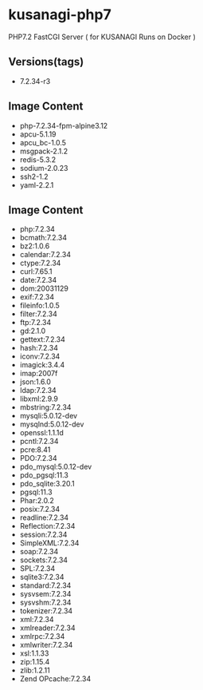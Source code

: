 # kusanagi-php7
PHP7.2 FastCGI Server ( for KUSANAGI Runs on Docker )

## Versions(tags)
- 7.2.34-r3

## Image Content
- php-7.2.34-fpm-alpine3.12
- apcu-5.1.19
- apcu_bc-1.0.5
- msgpack-2.1.2
- redis-5.3.2
- sodium-2.0.23
- ssh2-1.2
- yaml-2.2.1

## Image Content
- php:7.2.34
- bcmath:7.2.34
- bz2:1.0.6
- calendar:7.2.34
- ctype:7.2.34
- curl:7.65.1
- date:7.2.34
- dom:20031129
- exif:7.2.34
- fileinfo:1.0.5
- filter:7.2.34
- ftp:7.2.34
- gd:2.1.0
- gettext:7.2.34
- hash:7.2.34
- iconv:7.2.34
- imagick:3.4.4
- imap:2007f
- json:1.6.0
- ldap:7.2.34
- libxml:2.9.9
- mbstring:7.2.34
- mysqli:5.0.12-dev
- mysqlnd:5.0.12-dev
- openssl:1.1.1d
- pcntl:7.2.34
- pcre:8.41
- PDO:7.2.34
- pdo_mysql:5.0.12-dev
- pdo_pgsql:11.3
- pdo_sqlite:3.20.1
- pgsql:11.3
- Phar:2.0.2
- posix:7.2.34
- readline:7.2.34
- Reflection:7.2.34
- session:7.2.34
- SimpleXML:7.2.34
- soap:7.2.34
- sockets:7.2.34
- SPL:7.2.34
- sqlite3:7.2.34
- standard:7.2.34
- sysvsem:7.2.34
- sysvshm:7.2.34
- tokenizer:7.2.34
- xml:7.2.34
- xmlreader:7.2.34
- xmlrpc:7.2.34
- xmlwriter:7.2.34
- xsl:1.1.33
- zip:1.15.4
- zlib:1.2.11
- Zend OPcache:7.2.34

